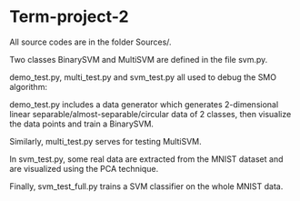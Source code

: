 # Term-project-2
All source codes are in the folder Sources/.

Two classes BinarySVM and MultiSVM are defined in the file svm.py.

demo_test.py, multi_test.py and svm_test.py all used to debug the SMO algorithm:

demo_test.py includes a data generator which generates 2-dimensional linear separable/almost-separable/circular data of 2 classes, then visualize the data points and train a BinarySVM.

Similarly, multi_test.py serves for testing MultiSVM.

In svm_test.py, some real data are extracted from the MNIST dataset and are visualized using the PCA technique.

Finally, svm_test_full.py trains a SVM classifier on the whole MNIST data.
